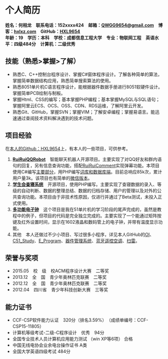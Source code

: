 # 个人简历 #
**姓名：何相龙　联系电话：152xxxx424　邮箱：<QWGG9654@gmail.com>　博客：[hxlxz.com](http://tec.hxlxz.com)　GitHub：[HXL9654](https://github.com/hxl9654)**  
**年龄：19　学历：本科　学校：成都信息工程大学　专业：物联网工程　英语水平：四级484分　计算机：二级优秀**
## 技能（熟悉>掌握>了解） ##
+ 熟悉C、C++控制台程序设计、掌握C#窗体程序设计。了解各种简单的算法，掌握简单数据结构应用，熟悉简单搜索算法的使用。  
+ 熟悉8051单片机C语言程序设计，能根据器件数据手册进行8051软硬件设计。掌握简单PCB绘制与制板。  
+ 掌握Html、CSS的编写；基本掌握PHP编程；基本掌握MySQL与SQL语句；掌握阿里云ECS、OCS、OSS、CDN、RDS运维，了解阿里云开发。  
+ 熟悉Git、GitHub，掌握SVN；掌握VIM；了解安卓编程；掌握易语言。能迅速通过查阅技术资料解决遇到的技术问题。  

## 项目经验 ##
在[本人的Github：HXL9654](https://github.com/hxl9654)上，有本人的一些项目，可供参考。   
1. **[RuiRuiQQRobot](https://github.com/hxl9654/RuiRuiQQ)**　智能聊天机器人开源项目。主要实现了对QQ好友和群内语句的回复，另有信息查询功能，搭配[RuiRuiComment](https://github.com/hxl9654/RuiRuiComment)实现弹幕功能。本项目使用C#编写[主要部分](https://github.com/hxl9654/RuiRuiQQ)，用PHP编写[词库和数据库端](https://github.com/hxl9654/RuiRuiQQWeb)。目前总响应85k次，累计用户量3k。该项目也有简单的[微信版本](https://github.com/hxl9654/RuiRuiQQ/tree/wechat)。  
2. **[学生会查寝系统](https://github.com/hxl9654/chaqin)**　开源项目，使用PHP编写。主要实现了查寝数据的录入、等级的自动判断、数据的整理总结、数据的归档存储、用户的管理以及对外的公共查询功能。本项目由于非技术性原因，仅进行并通过了Beta测试，未投入正式使用。  
3. **[多功能电子钟](https://github.com/hxl9654/C51_Study/tree/master/19%20%E5%AE%9E%E9%99%85%E9%A1%B9%E7%9B%AE%E5%BC%80%E5%8F%91%20%E5%A4%9A%E5%8A%9F%E8%83%BD%E7%94%B5%E5%AD%90%E9%92%9F)**　这个项目是我在51单片机的学习阶段的尾声完成的，虽然是教程中的例子，但项目的代码是完全独立完成的。主要实现了一个能通过矩阵按键及红外设置时间，显示在1602液晶和数码管上的电子钟，并带有温度显示功能。   
4. 其他　本人还做过不少小项目、写过很多小程序，详见本人GitHub的[OI](https://github.com/hxl9654/OI)、[C51\_Study](https://github.com/hxl9654/C51_Study)、[E\_Program](https://github.com/hxl9654/e_program)、[器件管理系统](https://github.com/hxl9654/CPP-learning/tree/master/%E5%99%A8%E4%BB%B6%E7%AE%A1%E7%90%86%E7%B3%BB%E7%BB%9F)、[蓝牙遥控空调](https://github.com/hxl9654/bluetooth-aircon)、[扫雷](https://github.com/hxl9654/Mine-sweeping)。  

## 荣誉与奖项 ##
+ 2015.05　校　级　校ACM程序设计大赛　二等奖
+ 2013.12　全　国　青少年奥林匹克联赛　二等奖
+ 2012.12　全　国　青少年奥林匹克联赛　二等奖
+ 2012.04　四川省　青少年科技创新大赛　三等奖

## 能力证书 ##
+ CCF-CSP软件能力认证　320分（排名3.59%）　（成绩单编号：CCF-CSP15-11805）
+ 计算机等级考试-二级-C程序设计　优秀　94分
+ 全国专业技术人员计算机应用能力测试 （win XP等6项） 合格
+ 中国无线电协会业余电台操作证书 A类
+ 全国大学英语四级考试 484分
